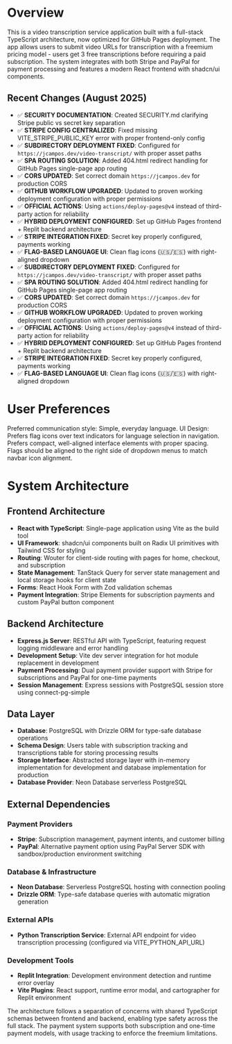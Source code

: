 # Overview

This is a video transcription service application built with a full-stack TypeScript architecture, now optimized for GitHub Pages deployment. The app allows users to submit video URLs for transcription with a freemium pricing model - users get 3 free transcriptions before requiring a paid subscription. The system integrates with both Stripe and PayPal for payment processing and features a modern React frontend with shadcn/ui components.

## Recent Changes (August 2025)
- ✅ **SECURITY DOCUMENTATION**: Created SECURITY.md clarifying Stripe public vs secret key separation
- ✅ **STRIPE CONFIG CENTRALIZED**: Fixed missing VITE_STRIPE_PUBLIC_KEY error with proper frontend-only config
- ✅ **SUBDIRECTORY DEPLOYMENT FIXED**: Configured for `https://jcampos.dev/video-transcript/` with proper asset paths
- ✅ **SPA ROUTING SOLUTION**: Added 404.html redirect handling for GitHub Pages single-page app routing
- ✅ **CORS UPDATED**: Set correct domain `https://jcampos.dev` for production CORS
- ✅ **GITHUB WORKFLOW UPGRADED**: Updated to proven working deployment configuration with proper permissions
- ✅ **OFFICIAL ACTIONS**: Using `actions/deploy-pages@v4` instead of third-party action for reliability  
- ✅ **HYBRID DEPLOYMENT CONFIGURED**: Set up GitHub Pages frontend + Replit backend architecture
- ✅ **STRIPE INTEGRATION FIXED**: Secret key properly configured, payments working
- ✅ **FLAG-BASED LANGUAGE UI**: Clean flag icons (🇺🇸/🇪🇸) with right-aligned dropdown
- ✅ **SUBDIRECTORY DEPLOYMENT FIXED**: Configured for `https://jcampos.dev/video-transcript/` with proper asset paths
- ✅ **SPA ROUTING SOLUTION**: Added 404.html redirect handling for GitHub Pages single-page app routing
- ✅ **CORS UPDATED**: Set correct domain `https://jcampos.dev` for production CORS
- ✅ **GITHUB WORKFLOW UPGRADED**: Updated to proven working deployment configuration with proper permissions
- ✅ **OFFICIAL ACTIONS**: Using `actions/deploy-pages@v4` instead of third-party action for reliability  
- ✅ **HYBRID DEPLOYMENT CONFIGURED**: Set up GitHub Pages frontend + Replit backend architecture
- ✅ **STRIPE INTEGRATION FIXED**: Secret key properly configured, payments working
- ✅ **FLAG-BASED LANGUAGE UI**: Clean flag icons (🇺🇸/🇪🇸) with right-aligned dropdown

# User Preferences

Preferred communication style: Simple, everyday language.
UI Design: Prefers flag icons over text indicators for language selection in navigation. Prefers compact, well-aligned interface elements with proper spacing. Flags should be aligned to the right side of dropdown menus to match navbar icon alignment.

# System Architecture

## Frontend Architecture
- **React with TypeScript**: Single-page application using Vite as the build tool
- **UI Framework**: shadcn/ui components built on Radix UI primitives with Tailwind CSS for styling
- **Routing**: Wouter for client-side routing with pages for home, checkout, and subscription
- **State Management**: TanStack Query for server state management and local storage hooks for client state
- **Forms**: React Hook Form with Zod validation schemas
- **Payment Integration**: Stripe Elements for subscription payments and custom PayPal button component

## Backend Architecture
- **Express.js Server**: RESTful API with TypeScript, featuring request logging middleware and error handling
- **Development Setup**: Vite dev server integration for hot module replacement in development
- **Payment Processing**: Dual payment provider support with Stripe for subscriptions and PayPal for one-time payments
- **Session Management**: Express sessions with PostgreSQL session store using connect-pg-simple

## Data Layer
- **Database**: PostgreSQL with Drizzle ORM for type-safe database operations
- **Schema Design**: Users table with subscription tracking and transcriptions table for storing processing results
- **Storage Interface**: Abstracted storage layer with in-memory implementation for development and database implementation for production
- **Database Provider**: Neon Database serverless PostgreSQL

## External Dependencies

### Payment Providers
- **Stripe**: Subscription management, payment intents, and customer billing
- **PayPal**: Alternative payment option using PayPal Server SDK with sandbox/production environment switching

### Database & Infrastructure
- **Neon Database**: Serverless PostgreSQL hosting with connection pooling
- **Drizzle ORM**: Type-safe database queries with automatic migration generation

### External APIs
- **Python Transcription Service**: External API endpoint for video transcription processing (configured via VITE_PYTHON_API_URL)

### Development Tools
- **Replit Integration**: Development environment detection and runtime error overlay
- **Vite Plugins**: React support, runtime error modal, and cartographer for Replit environment

The architecture follows a separation of concerns with shared TypeScript schemas between frontend and backend, enabling type safety across the full stack. The payment system supports both subscription and one-time payment models, with usage tracking to enforce the freemium limitations.